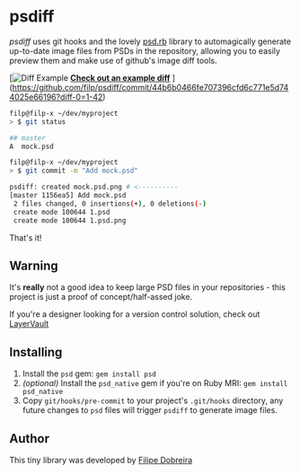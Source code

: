 # psdiff

*psdiff* uses git hooks and the lovely [psd.rb](https://github.com/layervault/psd.rb)
library to automagically generate up-to-date image files from PSDs in the repository,
allowing you to easily preview them and make use of github's image diff tools.

[![Diff Example](http://i.imgur.com/jCOBI2H.png)
**[Check out an example diff](https://github.com/filp/psdiff/commit/44b6b0466fe707396cfd6c771e5d744025e66196?diff-0=1-42)**
](https://github.com/filp/psdiff/commit/44b6b0466fe707396cfd6c771e5d744025e66196?diff-0=1-42) 

```bash
filp@filp-x ~/dev/myproject
> $ git status

## master
A  mock.psd

filp@filp-x ~/dev/myproject
> $ git commit -m "Add mock.psd"

psdiff: created mock.psd.png # <----------
[master 1156ea5] Add mock.psd
 2 files changed, 0 insertions(+), 0 deletions(-)
 create mode 100644 1.psd
 create mode 100644 1.psd.png
```

That's it!

## Warning

It's **really** not a good idea to keep large PSD files in your repositories - this project
is just a proof of concept/half-assed joke.

If you're a designer looking for a version control solution, check out
[LayerVault](https://layervault.com)

## Installing

1. Install the `psd` gem: `gem install psd`
2. *(optional)* Install the `psd_native` gem if you're on Ruby MRI: `gem install psd_native`
3. Copy `git/hooks/pre-commit` to your project's `.git/hooks` directory, any
future changes to `psd` files will trigger `psdiff` to generate image files.

## Author

This tiny library was developed by [Filipe Dobreira](https://github.com/filp)
